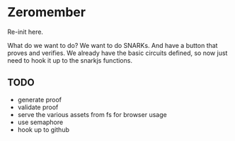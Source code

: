 # Zeromember

Re-init here.

What do we want to do? We want to do SNARKs. And have a button that proves and verifies. We already have the basic circuits defined, so now just need to hook it up to the snarkjs functions.

## TODO

- generate proof
- validate proof
- serve the various assets from fs for browser usage
- use semaphore
- hook up to github
